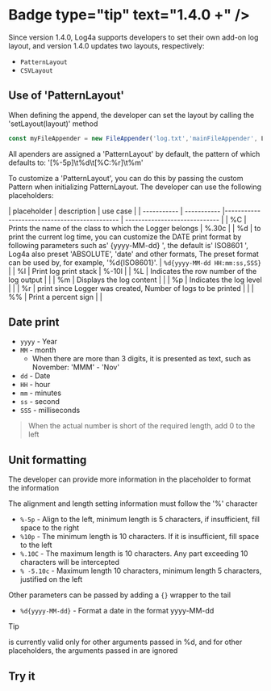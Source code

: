 <script setup>
import {defineAsyncComponent} from 'vue';
import {inBrowser} from 'vitepress';

const DemoEditor = inBrowser ? defineAsyncComponent(()=>import('../components/DemoEditor.vue')):()=>null;
</script>
# Badge type="tip" text="1.4.0 +" />

Since version 1.4.0, Log4a supports developers to set their own add-on log layout, and version 1.4.0 updates two layouts, respectively:

- `PatternLayout`
- `CSVLayout`

## Use of 'PatternLayout'

When defining the append, the developer can set the layout by calling the 'setLayout(layout)' method

```ts
const myFileAppender = new FileAppender('log.txt','mainFileAppender', Level.ALL).setLayout(new PatternLayout());
```

All apenders are assigned a 'PatternLayout' by default, the pattern of which defaults to: '[%-5p]\t%d\t[%C:%r]\t%m'

To customize a 'PatternLayout', you can do this by passing the custom Pattern when initializing PatternLayout. The developer can use the following placeholders:

| placeholder | description | use case |
| ----------- | ----------- |--------------------------------------------- | ----------------------------- |
| %C | Prints the name of the class to which the Logger belongs                                                    | %.30c                         |
| %d | to print the current log time, you can customize the DATE print format by following parameters such as' {yyyy-MM-dd} ', the default is' ISO8601 ', Log4a also preset 'ABSOLUTE', 'date' and other formats, The preset format can be used by, for example, '%d{ISO8601}'. | `%d{yyyy-MM-dd HH:mm:ss,SSS}` |
| %l | Print log print stack                                                  | %-10l                         |
| %L | Indicates the row number of the log output                                                  |                               |
| %m | Displays the log content                                                    |                               |
| %p | Indicates the log level                                                    |                               |
| %r | print since Logger was created, Number of logs to be printed                  |                               |
| %% | Print a percent sign                                                   |                               |

## Date print

- `yyyy` - Year
- `MM` - month
  - When there are more than 3 digits, it is presented as text, such as November: 'MMM' - 'Nov'
- `dd` - Date
- `HH` - hour
- `mm` - minutes
- `ss` - second
- `SSS` - milliseconds

> When the actual number is short of the required length, add 0 to the left

## Unit formatting

The developer can provide more information in the placeholder to format the information

The alignment and length setting information must follow the '%' character

- `%-5p` - Align to the left, minimum length is 5 characters, if insufficient, fill space to the right
- `%10p` - The minimum length is 10 characters. If it is insufficient, fill space to the left
- `%.10C` - The maximum length is 10 characters. Any part exceeding 10 characters will be intercepted
- `% -5.10c` - Maximum length 10 characters, minimum length 5 characters, justified on the left

Other parameters can be passed by adding a `{}` wrapper to the tail

- `%d{yyyy-MM-dd}` - Format a date in the format yyyy-MM-dd

> [!TIP]
> is currently valid only for other arguments passed in %d, and for other placeholders, the arguments passed in are ignored

## Try it

<DemoEditor code='const layout = new PatternLayout("%d{yyyy-MM-dd HH:mm:ss,SSS}\t%m");
const appender = new ConsoleAppender().setLayout(layout);
const logger = LogManager
                  .getLogger("Log4a")
                  .removeAppenderByType(AppenderTypeEnum.CONSOLE);
logger.addAppender(appender);
logger.info("Hello World!");' />